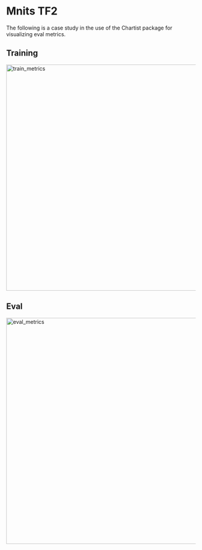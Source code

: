 # Mnits TF2

The following is a case study in the use of the Chartist package
for visualizing eval metrics.

## Training

<img src="https://yamgal-server-c6l3dwv2sq-de.a.run.app/line/loss_00:[.99,.8,.2,.1,.01];loss_01:[.99,.8,.2,.1,.01];loss_02:[.99,.8,.2,.1,.01]/" alt="train_metrics" height="600" width="800" >

## Eval

<img src="https://yamgal-server-c6l3dwv2sq-de.a.run.app/line/loss:[.11,.11,.11,.11,.11,.11,.11,.11,.11,.11,.11,.11,.11,.11,.11,.11,.11,.11,.11];accuracy:[.44,.44,.44,.1,.1,.1,.1,.1,.1,.1,.1,.1,.1,.1,.1,.1,.1,.1,.1]/title:TrainingLogs;style:neon" alt="eval_metrics" height="600" width="800" >
